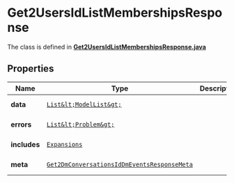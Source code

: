 

# Get2UsersIdListMembershipsResponse

The class is defined in **[Get2UsersIdListMembershipsResponse.java](../../src/main/java/example/micronaut/model/Get2UsersIdListMembershipsResponse.java)**

## Properties

Name | Type | Description | Notes
------------ | ------------- | ------------- | -------------
**data** | [`List&lt;ModelList&gt;`](ModelList.md) |  |  [optional property]
**errors** | [`List&lt;Problem&gt;`](Problem.md) |  |  [optional property]
**includes** | [`Expansions`](Expansions.md) |  |  [optional property]
**meta** | [`Get2DmConversationsIdDmEventsResponseMeta`](Get2DmConversationsIdDmEventsResponseMeta.md) |  |  [optional property]






